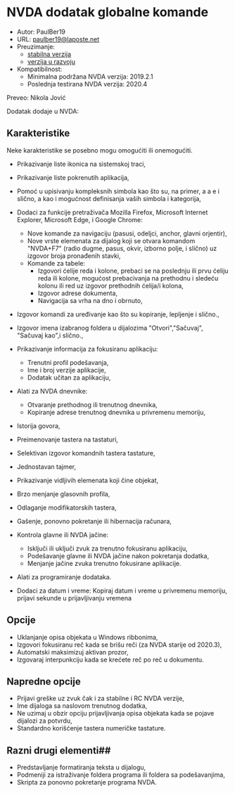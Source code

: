 # NVDA dodatak globalne komande #

* Autor: PaulBer19
* URL: paulber19@laposte.net
* Preuzimanje:
	* [stabilna verzija][1]
	* [verzija u razvoju][2]
* Kompatibilnost:
	* Minimalna podržana NVDA verzija: 2019.2.1
	* Poslednja testirana NVDA verzija: 2020.4


Preveo: Nikola Jović


Dodatak dodaje u NVDA:
## Karakteristike ##

Neke karakteristike se posebno mogu omogućiti ili onemogućiti.

* Prikazivanje liste ikonica na sistemskoj traci,
* Prikazivanje liste pokrenutih aplikacija,
* Pomoć u upisivanju kompleksnih simbola kao što su, na primer, a a e i slično, a kao i mogućnost definisanja vaših simbola i kategorija,
* Dodaci za funkcije pretraživača Mozilla Firefox, Microsoft Internet Explorer, Microsoft Edge, i Google Chrome:

	* Nove komande za navigaciju (pasusi, odeljci, anchor, glavni orjentir),
	* Nove vrste elemenata za dijalog koji se otvara komandom "NVDA+F7" (radio dugme, pasus, okvir, izborno polje, i slično) uz izgovor broja pronađenih stavki,
	* Komande za tabele:
		* Izgovori ćelije reda i kolone, prebaci se na poslednju ili prvu ćeliju reda ili kolone, mogućost prebacivanja na prethodnu i sledeću kolonu ili red uz izgovor prethodnih ćelija/i kolona,
		* Izgovor adrese dokumenta,
		* Navigacija sa vrha na dno i obrnuto,


* Izgovor komandi za uređivanje kao što su kopiranje, lepljenje i slično.,
* Izgovor imena izabranog foldera u dijalozima "Otvori","Sačuvaj", "Sačuvaj kao",i  slično.,
* Prikazivanje informacija za fokusiranu aplikaciju:

	* Trenutni profil podešavanja,
	* Ime i broj verzije aplikacije,
	* Dodatak učitan za aplikaciju,


*	Alati za NVDA dnevnike:
	* Otvaranje prethodnog ili trenutnog dnevnika,
	* Kopiranje adrese trenutnog dnevnika u privremenu memoriju,


* Istorija govora,
* Preimenovanje tastera na tastaturi,
* Selektivan izgovor komandnih tastera tastature,
* Jednostavan tajmer,
* Prikazivanje vidljivih elemenata koji čine objekat,
* Brzo menjanje glasovnih profila,
* Odlaganje modifikatorskih tastera,
* Gašenje, ponovno pokretanje ili hibernacija računara,
* Kontrola glavne ili NVDA jačine:

	* Isključi ili uključi zvuk za trenutno fokusiranu aplikaciju,
	* Podešavanje glavne ili NVDA jačine nakon pokretanja dodatka,
	* Menjanje jačine zvuka trenutno fokusirane aplikacije.


* Alati za programiranje dodataka.
* Dodaci za datum i vreme: Kopiraj datum i vreme  u privremenu memoriju, prijavi sekunde u prijavljivanju vremena


## Opcije ##

* Uklanjanje opisa objekata u Windows ribbonima,
* Izgovori fokusiranu reč kada  se brišu reči  (za NVDA starije od 2020.3),
* Automatski maksimizuj aktivan prozor,
* Izgovaraj interpunkciju kada se krećete reč po reč u dokumentu.


## Napredne opcije ##

* Prijavi greške uz zvuk čak i za stabilne i RC NVDA verzije,
* Ime dijaloga sa naslovom trenutnog dodatka,
* Ne uzimaj u obzir opciju prijavljivanja opisa objekata kada se pojave dijalozi za potvrdu,
* Standardno korišćenje tastera numeričke tastature.


## Razni drugi elementi##

* Predstavljanje formatiranja teksta u dijalogu,
* Podmeniji za istraživanje foldera programa ili foldera sa podešavanjima,
* Skripta za ponovno pokretanje programa NVDA.


[1]: https://github.com/paulber007/AllMyNVDAAddons/raw/master/NVDAExtensionGlobalPlugin/NVDAExtensionGlobalPlugin-9.7.nvda-addon
[2]: https://github.com/paulber007/AllMyNVDAAddons/tree/master/NVDAExtensionGlobalPlugin/dev
